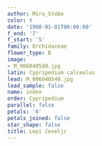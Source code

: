 ```yaml
---
author: Miro_Stebe
color: Y
date: '1900-01-01T00:00:00'
f_end: '7'
f_start: '5'
family: Orchidaceae
flower_type: B
image:
- M_006040540.jpg
latin: Cypripedium calceolus
lead: M_006040540.jpg
lead_sample: false
name: index
order: Cypripedium
parallel: false
petals: '6'
petals_joined: false
star_shape: false
title: Lepi čeveljc
---
```


